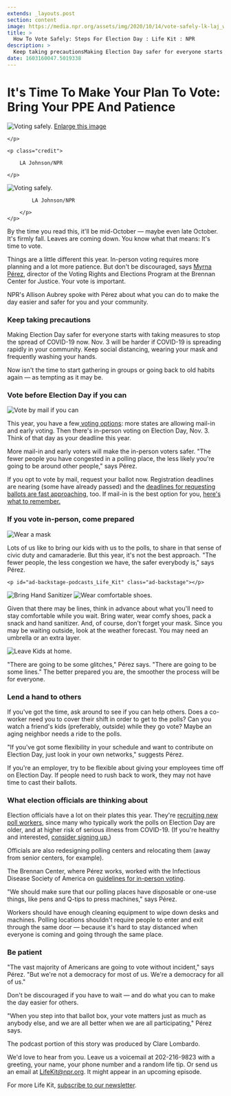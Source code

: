 ```yaml
--- 
extends: _layouts.post 
section: content 
image: https://media.npr.org/assets/img/2020/10/14/vote-safely-lk-laj_wide-89a1fb484682a5e55a43537c8ffc4b3f410b7127.jpg?s=1400 
title: > 
  How To Vote Safely: Steps For Election Day : Life Kit : NPR 
description: > 
  Keep taking precautionsMaking Election Day safer for everyone starts with taking measures to stop the spread of COVID-19 now.Vote before Election Day if you canThis year, you have a few voting options: more states are allowing mail-in and early voting.Then there's in-person voting on Election Day, Nov. 3.If you're an employer, try to be flexible about giving your employees time off on Election Day.They're recruiting new poll workers, since many who typically work the polls on Election Day are older, and at higher risk of serious illness from COVID-19. 
date: 1603160047.5019338 
--- 
```

<div><p class="storytitle">
      <h1>It's Time To Make Your Plan To Vote: Bring Your PPE And Patience</h1>
   
   
   
</p><img src="https://media.npr.org/assets/img/2020/10/14/vote-safely-lk-laj_custom-eec88111d603d29de607e78be99d1949c8382b46-s1100-c15.jpg" class="img lazyOnLoad" alt="Voting safely.">
        <a class="enlargelink" href="https://media.npr.org/assets/img/2020/10/14/vote-safely-lk-laj_custom-eec88111d603d29de607e78be99d1949c8382b46-s1200.jpg">Enlarge this image</a>
        <p class="caption-wrap">
         


    </p>

    <p class="credit">
        
        LA Johnson/NPR
        
    </p>
<img alt="Voting safely.">
    <p class="image_data">
        <p class="credit">
            
            LA Johnson/NPR
            
        </p>
    </p>
<p>By the time you read this, it'll be mid-October &#8212; maybe even late October. It's firmly fall. Leaves are coming down. You know what that means: It's time to vote.</p>   <p>Things are a little different this year. In-person voting requires more planning and a lot more patience. But don't be discouraged, says <a href="https://www.brennancenter.org/experts/myrna-perez">Myrna P&#233;rez</a>, director of the Voting Rights and Elections Program at the Brennan Center for Justice. Your vote is important. </p>   <p>NPR's Allison Aubrey spoke with P&#233;rez about what you can do to make the day easier and safer for you and your community. </p>   <h3 class="edTag">Keep taking precautions </h3>   <p>Making Election Day safer for everyone starts with taking measures to stop the spread of COVID-19 now. Nov. 3 will be harder if COVID-19 is spreading rapidly in your community. Keep social distancing, wearing your mask and frequently washing your hands. </p>   <p>Now isn't the time to start gathering in groups or going back to old habits again &#8212; as tempting as it may be. </p>   <h3 class="edTag">Vote before Election Day if you can </h3>   <img src="/assets/img/2020/10/14/vote-early.gif" alt="Vote by mail if you can">
            <p>This year, you have a few<a href="https://www.npr.org/2019/10/18/771360559/how-to-vote-in-an-election"> voting options</a>: more states are allowing mail-in and early voting. Then there's in-person voting on Election Day, Nov. 3. Think of that day as your deadline this year.</p>   <p>More mail-in and early voters will make the in-person voters safer. "The fewer people you have congested in a polling place, the less likely you're going to be around other people," says P&#233;rez. </p>   <p>If you opt to vote by mail, request your ballot now. Registration deadlines are nearing (some have already passed) and the <a href="https://www.npr.org/2020/09/14/909338758/map-mail-in-voting-rules-by-state">deadlines for requesting ballots are fast approaching</a>, too. If mail-in is the best option for you, <a href="https://www.npr.org/2020/08/07/900210406/the-most-important-mail-youll-ever-send-a-ballot">here's what to remember.</a> </p>   <h3 class="edTag">If you vote in-person, come prepared </h3>   <img src="/assets/img/2020/10/14/mask.gif" alt="Wear a mask">
            <p>Lots of us like to bring our kids with us to the polls, to share in that sense of civic duty and camaraderie. But this year, it's not the best approach. "The fewer people, the less congestion we have, the safer everybody is," says P&#233;rez.</p>   
    

    <p id="ad-backstage-podcasts_Life_Kit" class="ad-backstage"></p>

   <img src="/assets/img/2020/10/14/handsani.gif" alt="Bring Hand Sanitizer">
            <img src="/assets/img/2020/10/14/comfyshoes.gif" alt="Wear comfortable shoes.">
            <p>Given that there may be lines, think in advance about what you'll need to stay comfortable while you wait. Bring water, wear comfy shoes, pack a snack and hand sanitizer. And, of course, don't forget your mask. Since you may be waiting outside, look at the weather forecast. You may need an umbrella or an extra layer.</p>   <img src="/assets/img/2020/10/14/byebye.gif" alt="Leave Kids at home. ">
            <p>"There are going to be some glitches," P&#233;rez says. "There are going to be some lines." The better prepared you are, the smoother the process will be for everyone.</p>   <h3 class="edTag">Lend a hand to others</h3>   <p>If you've got the time, ask around to see if you can help others. Does a co-worker need you to cover their shift in order to get to the polls? Can you watch a friend's kids (preferably, outside) while they go vote? Maybe an aging neighbor needs a ride to the polls.</p>   <p>"If you've got some flexibility in your schedule and want to contribute on Election Day, just look in your own networks," suggests P&#233;rez.  </p>   <p>If you're an employer, try to be flexible about giving your employees time off on Election Day. If people need to rush back to work, they may not have time to cast their ballots.</p>   <h3 class="edTag">What election officials are thinking about </h3>   <p>Election officials have a lot on their plates this year. They're <a href="https://www.npr.org/2020/10/10/921583854/despite-surge-in-volunteers-some-swing-states-still-need-poll-workers">recruiting new poll workers</a>, since many who typically work the polls on Election Day are older, and at higher risk of serious illness from COVID-19. (If you're healthy and interested, <a href="https://www.npr.org/2020/09/24/915728080/how-to-sign-up-to-work-the-polls-on-election-day">consider signing up.</a>)</p>   <p>Officials are also redesigning polling centers and relocating them (away from senior centers, for example). </p>   <p>The Brennan Center, where P&#233;rez works, worked with the Infectious Disease Society of America on <a href="https://www.brennancenter.org/our-work/research-reports/guidelines-healthy-person-voting">guidelines for in-person voting</a>. </p>   <p>"We should make sure that our polling places have disposable or one-use things, like pens and Q-tips to press machines," says P&#233;rez. </p>   <p>Workers should have enough cleaning equipment to wipe down desks and machines. Polling locations shouldn't require people to enter and exit through the same door &#8212; because it's hard to stay distanced when everyone is coming and going through the same place.</p>   <h3 class="edTag">Be patient</h3>   <p>"The vast majority of Americans are going to vote without incident," says P&#233;rez. "But we're not a democracy for most of us. We're a democracy for all of us."</p>   <p>Don't be discouraged if you have to wait &#8212; and do what you can to make the day easier for others. </p>   <p>"When you step into that ballot box, your vote matters just as much as anybody else, and we are all better when we are all participating," P&#233;rez says. </p>   <p class="hr"></p>   <p>The podcast portion of this story was produced by Clare Lombardo.</p>   <p>We'd love to hear from you. Leave us a voicemail at 202-216-9823 with a greeting, your name, your phone number and a random life tip. Or send us an email at <a href="mailto:LifeKit@npr.org">LifeKit@npr.org</a>. It might appear in an upcoming episode.</p>   <p>For more Life Kit, <a href="https://www.npr.org/newsletter/life-kit">subscribe to our newsletter</a>.</p>   </div>